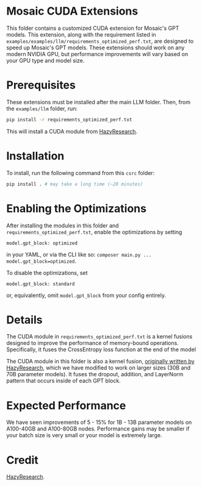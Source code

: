 # Mosaic CUDA Extensions
This folder contains a customized CUDA extension for Mosaic's GPT models. This extension, along with the requirement listed in `examples/examples/llm/requirements_optimized_perf.txt`, are designed to speed up Mosaic's GPT models. These extensions should work on any modern NVIDIA GPU, but performance improvements will vary based on your GPU type and model size.

# Prerequisites
These extensions must be installed after the main LLM folder. Then, from the `examples/llm` folder, run:
```bash
pip install -r requirements_optimized_perf.txt
```
This will install a CUDA module from [HazyResearch](https://github.com/HazyResearch/).

# Installation
To install, run the following command from this `csrc` folder:
```bash
pip install . # may take a long time (~20 minutes)
```

# Enabling the Optimizations
After installing the modules in this folder and `requirements_optimized_perf.txt`, enable the optimizations by setting
```
model.gpt_block: optimized
```
in your YAML, or via the CLI like so: `composer main.py ... model.gpt_block=optimized`.

To disable the optimizations, set
```
model.gpt_block: standard
```
or, equivalently, omit `model.gpt_block` from your config entirely.

# Details
The CUDA module in `requirements_optimized_perf.txt` is a kernel fusions designed to improve the performance of memory-bound operations. Specifically, it fuses the CrossEntropy loss function at the end of the model

The CUDA module in this folder is also a kernel fusion, [originally written by HazyResearch](https://github.com/HazyResearch/flash-attention/tree/eb33e587e95ec29a13c58f76dadca04b64122784/csrc/layer_norm), which we have modified to work on larger sizes (30B and 70B parameter models). It fuses the dropout, addition, and LayerNorm pattern that occurs inside of each GPT block.


# Expected Performance
We have seen improvements of 5 - 15% for 1B - 13B parameter models on A100-40GB and A100-80GB nodes. Performance gains may be smaller if your batch size is very small or your model is extremely large.

# Credit
[HazyResearch](https://github.com/HazyResearch/).
